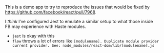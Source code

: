 This is a demo app to try to reproduce the issues that would be fixed by
https://github.com/facebook/react/pull/7968.

I *think* I’ve configured Jest to emulate a similar setup to what those inside
FB may experience with Haste modules.

* `jest` is okay with this
* `flow` throws a lot of errors like
  `[modulename]. Duplicate module provider current provider. See: node_modules/react-dom/lib/[modulename].js`

